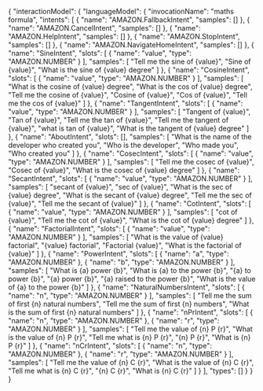 {
    "interactionModel": {
        "languageModel": {
            "invocationName": "maths formula",
            "intents": [
                {
                    "name": "AMAZON.FallbackIntent",
                    "samples": []
                },
                {
                    "name": "AMAZON.CancelIntent",
                    "samples": []
                },
                {
                    "name": "AMAZON.HelpIntent",
                    "samples": []
                },
                {
                    "name": "AMAZON.StopIntent",
                    "samples": []
                },
                {
                    "name": "AMAZON.NavigateHomeIntent",
                    "samples": []
                },
                {
                    "name": "SineIntent",
                    "slots": [
                        {
                            "name": "value",
                            "type": "AMAZON.NUMBER"
                        }
                    ],
                    "samples": [
                        "Tell me the sine of {value}",
                        "Sine of {value}",
                        "What is the sine of {value} degree"
                    ]
                },
                {
                    "name": "CosineIntent",
                    "slots": [
                        {
                            "name": "value",
                            "type": "AMAZON.NUMBER"
                        }
                    ],
                    "samples": [
                        "What is the cosine of {value} degree",
                        "What is the cos of {value} degree",
                        "Tell me the cosine of {value}",
                        "Cosine of {value}",
                        "Cos of {value}",
                        "Tell me the cos of {value}"
                    ]
                },
                {
                    "name": "TangentIntent",
                    "slots": [
                        {
                            "name": "value",
                            "type": "AMAZON.NUMBER"
                        }
                    ],
                    "samples": [
                        "Tangent of {value}",
                        "Tan of {value}",
                        "Tell me the tan of {value}",
                        "Tell me the tangent of {value}",
                        "what is tan of {value}",
                        "What is the tangent of {value} degree"
                    ]
                },
                {
                    "name": "AboutIntent",
                    "slots": [],
                    "samples": [
                        "What is the name of the developer who created you",
                        "Who is the developer",
                        "Who made you",
                        "Who created you"
                    ]
                },
                {
                    "name": "CosecIntent",
                    "slots": [
                        {
                            "name": "value",
                            "type": "AMAZON.NUMBER"
                        }
                    ],
                    "samples": [
                        "Tell me the cosec of {value}",
                        "Cosec of {value}",
                        "What is the cosec of {value} degree"
                    ]
                },
                {
                    "name": "SecantIntent",
                    "slots": [
                        {
                            "name": "value",
                            "type": "AMAZON.NUMBER"
                        }
                    ],
                    "samples": [
                        "secant of {value}",
                        "sec of {value}",
                        "What is the sec of {value} degree",
                        "What is the secant of {value} degree",
                        "Tell me the sec of {value}",
                        "Tell me the secant of {value}"
                    ]
                },
                {
                    "name": "CotIntent",
                    "slots": [
                        {
                            "name": "value",
                            "type": "AMAZON.NUMBER"
                        }
                    ],
                    "samples": [
                        "cot of {value}",
                        "Tell me the cot of {value}",
                        "What is the cot of {value} degree"
                    ]
                },
                {
                    "name": "FactorialIntent",
                    "slots": [
                        {
                            "name": "value",
                            "type": "AMAZON.NUMBER"
                        }
                    ],
                    "samples": [
                        "What is the value of {value} factorial",
                        "{value} factorial",
                        "Factorial {value}",
                        "What is the factorial of {value}"
                    ]
                },
                {
                    "name": "PowerIntent",
                    "slots": [
                        {
                            "name": "a",
                            "type": "AMAZON.NUMBER"
                        },
                        {
                            "name": "b",
                            "type": "AMAZON.NUMBER"
                        }
                    ],
                    "samples": [
                        "What is {a} power {b}",
                        "What is {a} to the power {b}",
                        "{a} to power {b}",
                        "{a} power {b}",
                        "{a} raised to the power {b}",
                        "What is the value of {a} to the power {b}"
                    ]
                },
                {
                    "name": "NaturalNumbersIntent",
                    "slots": [
                        {
                            "name": "n",
                            "type": "AMAZON.NUMBER"
                        }
                    ],
                    "samples": [
                        "Tell me the sum of first {n} natural numbers",
                        "Tell me the sum of first {n} numbers",
                        "What is the sum of first {n} natural numbers"
                    ]
                },
                {
                    "name": "nPrIntent",
                    "slots": [
                        {
                            "name": "n",
                            "type": "AMAZON.NUMBER"
                        },
                        {
                            "name": "r",
                            "type": "AMAZON.NUMBER"
                        }
                    ],
                    "samples": [
                        "Tell me the value of {n} P {r}",
                        "What is the value of {n} P {r}",
                        "Tell me what is {n} P {r}",
                        "{n} P {r}",
                        "What is {n} P {r}"
                    ]
                },
                {
                    "name": "nCrIntent",
                    "slots": [
                        {
                            "name": "n",
                            "type": "AMAZON.NUMBER"
                        },
                        {
                            "name": "r",
                            "type": "AMAZON.NUMBER"
                        }
                    ],
                    "samples": [
                        "Tell me the value of {n} C {r}",
                        "What is the value of {n} C {r}",
                        "Tell me what is {n} C {r}",
                        "{n} C {r}",
                        "What is {n} C {r}"
                    ]
                }
            ],
            "types": []
        }
    }
}